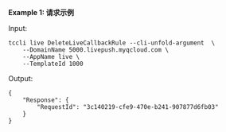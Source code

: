 **Example 1: 请求示例**



Input: 

```
tccli live DeleteLiveCallbackRule --cli-unfold-argument  \
    --DomainName 5000.livepush.myqcloud.com \
    --AppName live \
    --TemplateId 1000
```

Output: 
```
{
    "Response": {
        "RequestId": "3c140219-cfe9-470e-b241-907877d6fb03"
    }
}
```

